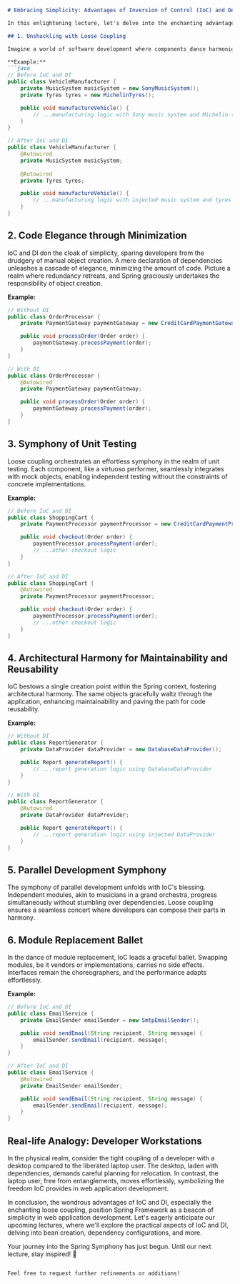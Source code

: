 ```markdown
# Embracing Simplicity: Advantages of Inversion of Control (IoC) and Dependency Injection (DI) in Spring

In this enlightening lecture, let's delve into the enchanting advantages bestowed upon developers by Inversion of Control (IoC) and Dependency Injection (DI) in the illustrious Spring Framework.

## 1. Unshackling with Loose Coupling

Imagine a world of software development where components dance harmoniously, unhindered by tight bonds. IoC and DI herald this era of loose coupling, liberating developers from the chains of rigid dependencies. As we witnessed in our earlier vehicular odyssey, adapting to changes in dependencies becomes a graceful ballet, performed without altering the core code.

**Example:**
```java
// Before IoC and DI
public class VehicleManufacturer {
    private MusicSystem musicSystem = new SonyMusicSystem();
    private Tyres tyres = new MichelinTyres();

    public void manufactureVehicle() {
        // ...manufacturing logic with Sony music system and Michelin tyres
    }
}

// After IoC and DI
public class VehicleManufacturer {
    @Autowired
    private MusicSystem musicSystem;
    
    @Autowired
    private Tyres tyres;

    public void manufactureVehicle() {
        // ...manufacturing logic with injected music system and tyres
    }
}
```

## 2. Code Elegance through Minimization

IoC and DI don the cloak of simplicity, sparing developers from the drudgery of manual object creation. A mere declaration of dependencies unleashes a cascade of elegance, minimizing the amount of code. Picture a realm where redundancy retreats, and Spring graciously undertakes the responsibility of object creation.

**Example:**
```java
// Without DI
public class OrderProcessor {
    private PaymentGateway paymentGateway = new CreditCardPaymentGateway();

    public void processOrder(Order order) {
        paymentGateway.processPayment(order);
    }
}

// With DI
public class OrderProcessor {
    @Autowired
    private PaymentGateway paymentGateway;

    public void processOrder(Order order) {
        paymentGateway.processPayment(order);
    }
}
```

## 3. Symphony of Unit Testing

Loose coupling orchestrates an effortless symphony in the realm of unit testing. Each component, like a virtuoso performer, seamlessly integrates with mock objects, enabling independent testing without the constraints of concrete implementations.

**Example:**
```java
// Before IoC and DI
public class ShoppingCart {
    private PaymentProcessor paymentProcessor = new CreditCardPaymentProcessor();

    public void checkout(Order order) {
        paymentProcessor.processPayment(order);
        // ...other checkout logic
    }
}

// After IoC and DI
public class ShoppingCart {
    @Autowired
    private PaymentProcessor paymentProcessor;

    public void checkout(Order order) {
        paymentProcessor.processPayment(order);
        // ...other checkout logic
    }
}
```

## 4. Architectural Harmony for Maintainability and Reusability

IoC bestows a single creation point within the Spring context, fostering architectural harmony. The same objects gracefully waltz through the application, enhancing maintainability and paving the path for code reusability.

**Example:**
```java
// Without DI
public class ReportGenerator {
    private DataProvider dataProvider = new DatabaseDataProvider();

    public Report generateReport() {
        // ...report generation logic using DatabaseDataProvider
    }
}

// With DI
public class ReportGenerator {
    @Autowired
    private DataProvider dataProvider;

    public Report generateReport() {
        // ...report generation logic using injected DataProvider
    }
}
```

## 5. Parallel Development Symphony

The symphony of parallel development unfolds with IoC's blessing. Independent modules, akin to musicians in a grand orchestra, progress simultaneously without stumbling over dependencies. Loose coupling ensures a seamless concert where developers can compose their parts in harmony.

## 6. Module Replacement Ballet

In the dance of module replacement, IoC leads a graceful ballet. Swapping modules, be it vendors or implementations, carries no side effects. Interfaces remain the choreographers, and the performance adapts effortlessly.

**Example:**
```java
// Before IoC and DI
public class EmailService {
    private EmailSender emailSender = new SmtpEmailSender();

    public void sendEmail(String recipient, String message) {
        emailSender.sendEmail(recipient, message);
    }
}

// After IoC and DI
public class EmailService {
    @Autowired
    private EmailSender emailSender;

    public void sendEmail(String recipient, String message) {
        emailSender.sendEmail(recipient, message);
    }
}
```

## Real-life Analogy: Developer Workstations

In the physical realm, consider the tight coupling of a developer with a desktop compared to the liberated laptop user. The desktop, laden with dependencies, demands careful planning for relocation. In contrast, the laptop user, free from entanglements, moves effortlessly, symbolizing the freedom IoC provides in web application development.

In conclusion, the wondrous advantages of IoC and DI, especially the enchanting loose coupling, position Spring Framework as a beacon of simplicity in web application development. Let's eagerly anticipate our upcoming lectures, where we'll explore the practical aspects of IoC and DI, delving into bean creation, dependency configurations, and more.

Your journey into the Spring Symphony has just begun. Until our next lecture, stay inspired! 🌟
```

Feel free to request further refinements or additions!